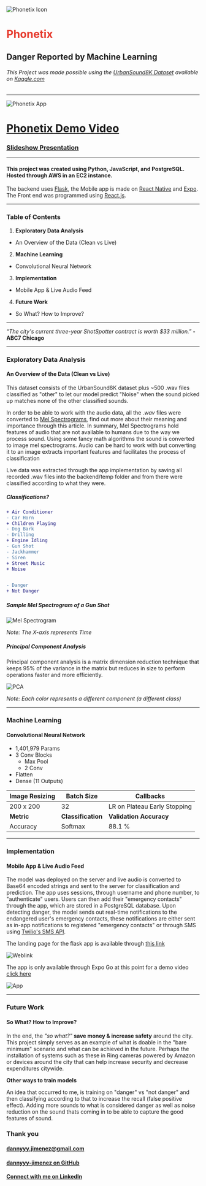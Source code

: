![Phonetix Icon](./frontend/public/icon.png)
# <span style="color:#E63B2E">Phonetix</span>
## Danger Reported by Machine Learning
###### This Project was made possible using the [UrbanSound8K Dataset](https://www.kaggle.com/chrisfilo/urbansound8k) available on [Kaggle.com](https://www.kaggle.com)

---

![Phonetix App](https://res.cloudinary.com/lgxy/video/upload/v1628610866/phonetix.png)
# [Phonetix Demo Video](https://res.cloudinary.com/lgxy/video/upload/v1628610866/phonetix.mov)

### [Slideshow Presentation](https://docs.google.com/presentation/d/1Cg5-jVbWpvLKC905xI4rTFVctSkZRl9b4V15AI0h-TQ/edit?usp=sharing)

---

#### This project was created using Python, JavaScript, and PostgreSQL. Hosted through AWS in an EC2 instance.
The backend uses [Flask](https://flask.palletsprojects.com/en/2.0.x/), the Mobile app is made on [React Native](https://reactnative.dev/) and [Expo](https://expo.dev/). The Front end was programmed using [React.js](https://reactjs.org/).

---

### __Table of Contents__

1. __Exploratory Data Analysis__
  * An Overview of the Data (Clean vs Live)


2. __Machine Learning__
  * Convolutional Neural Network


3. __Implementation__
  * Mobile App & Live Audio Feed


4. __Future Work__
  * So What? How to Improve?

---

*“The city's current three-year ShotSpotter contract is worth $33 million.”* __-ABC7 Chicago__

---

### __Exploratory Data Analysis__
#### An Overview of the Data (Clean vs Live)

This dataset consists of the UrbanSound8K dataset plus ~500 .wav files classified as "other" to let our model predict "Noise" when the sound picked up matches none of the other classified sounds.

In order to be able to work with the audio data, all  the *.wav* files were converted to [Mel Spectrograms](https://towardsdatascience.com/getting-to-know-the-mel-spectrogram-31bca3e2d9d0), find out more about their meaning and importance through this article. In summary, Mel Spectrograms hold features of audio that are not available to humans due to the way we process sound. Using some fancy math algorithms the sound is converted to image mel spectrograms. Audio  can be hard to work with but converting it to an image extracts important features and facilitates the process of classification

Live data was extracted through the app implementation by saving all recorded .wav files into the backend/temp folder and from there were classified according to what they were.

##### Classifications?

```diff
+ Air Conditioner
- Car Horn
+ Children Playing
- Dog Bark
- Drilling
+ Engine Idling
- Gun Shot
- Jackhammer
- Siren
+ Street Music
+ Noise


- Danger
+ Not Danger
```

##### Sample Mel Spectrogram of a Gun Shot

![Mel Spectrogram](./plots/72259-1-6-0.wav.png)

*Note: The X-axis represents Time*

##### Principal Component Analysis
Principal component analysis is a matrix dimension reduction technique that keeps 95% of the variance in the matrix but reduces in size to perform operations faster and more efficiently.

![PCA](./plots/pca.png)

*Note: Each color represents a different component (a different class)*

---

### __Machine Learning__
#### Convolutional Neural Network

* 1,401,979 Params
* 3 Conv Blocks
  * Max Pool
  * 2 Conv
* Flatten
* Dense (11 Outputs)



| __Image Resizing__ | __Batch Size__     | __Callbacks__                |
|--------------------|--------------------|------------------------------|
| 200 x 200          | 32                 | LR on Plateau Early Stopping |
| __Metric__         | __Classification__ | __Validation Accuracy__      |
| Accuracy           | Softmax            | 88.1 %                       |

------

### __Implementation__
#### Mobile App & Live Audio Feed

The model was deployed on the server and live audio is converted to Base64 encoded strings and sent to the server for classification and prediction. The app uses sessions, through username and phone number, to "authenticate" users. Users can then add their "emergency contacts" through the app, which are stored in a PostgreSQL database. Upon detecting danger, the model sends out real-time notifications to the endangered user's emergency contacts, these notifications are either sent as in-app notifications to registered "emergency contacts" or through SMS using [Twilio's SMS API](https://www.twilio.com/).

The landing page for the flask app is available through [this link](https://d1kx3aye6l7gaf.cloudfront.net/
)

![Weblink](https://res.cloudinary.com/lgxy/video/upload/c_scale,w_1200,q_100,e_loop:10000/v1628611359/web_gif.gif)


The app is only available through Expo Go at this point for a demo video [click here](https://res.cloudinary.com/lgxy/video/upload/v1628610866/phonetix.mov)

![App](https://res.cloudinary.com/lgxy/video/upload/c_scale,w_500,q_100,e_loop:10000/v1628611583/app_gif.gif)

------

### __Future Work__
#### So What? How to Improve?

In the end, the _"so what?"_ __save money & increase safety__ around the city. This project simply serves as an example of what is doable in the "bare minimum" scenario and what can be achieved in the future. Perhaps the installation of systems such as these in Ring cameras powered by Amazon or devices around the city that can help increase security and decrease expenditures citywide.

**Other ways to train models**

An idea that occurred to me, is training on "danger" vs "not danger" and then classifying according to that to increase the recall (false positive effect). Adding more sounds to what is considered danger as well as noise reduction on the sound thats coming in to be able to capture the good features of sound.

### Thank you

#### [dannyyy.jimenez@gmail.com](mailto:dannyyy.jimenez@gmail.com)
#### [dannyyy-jimenez on GitHub](https://github.com/dannyyy-jimenez)
#### [Connect with me on LinkedIn](https://www.linkedin.com/in/dannyyy/)
